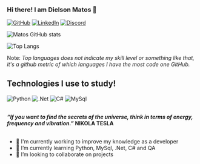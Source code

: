 ### Hi there! I am Dielson Matos 👋

[![GitHub](https://img.shields.io/badge/GitHub-100000?style=for-the-badge&logo=github&logoColor=white)](https://github.com/dielsonmatos)
[![LinkedIn](https://img.shields.io/badge/LinkedIn-0077B5?style=for-the-badge&logo=linkedin&logoColor=white)](https://www.linkedin.com/in/dielsonmatos/)
[![Discord](https://img.shields.io/badge/Discord-7289DA?style=for-the-badge&logo=discord&logoColor=white)](https://discord.com/channels/Drohko#6520)

![Matos GitHub stats](https://github-readme-stats.vercel.app/api?username=dielsonmatos&show_icons=true&theme=dark)

![Top Langs](https://github-readme-stats.vercel.app/api/top-langs/?username=dielsonmatos&hide_progress=true_icons=true&theme=dark)

Note: <i>Top languages does not indicate my skill level or something like that, it's a github metric of which languages I have the most code one GitHub.</i>

## Technologies I use to study!

<div style="display: inline_block">
<img align="center" alt="Python" src="https://img.shields.io/badge/Python-38B2AC?style=for-the-badge&logo=python&logoColor=white"/>
<img align="center" alt=".Net" src="https://img.shields.io/badge/.NET-5C2D91?style=for-the-badge&logo=.net&logoColor=white"/>
<img align="center" alt="C#" src="https://img.shields.io/badge/C%23-239120?style=for-the-badge&logo=c-sharp&logoColor=white"/>
<img align="center" alt="MySql" src="https://img.shields.io/badge/MySQL-276DC3?style=for-the-badge&logo=mysql&logoColor=white"/>
</div></br>

<b><i>“If you want to find the secrets of the universe, think in terms of energy, frequency and vibration.”</i> NIKOLA TESLA</b></br></br>

- 🔭 I'm currently working to improve my knowledge as a developer
- 🌱 I’m currently learning Python, MySql, .Net, C# and QA
- 👯 I’m looking to collaborate on projects

